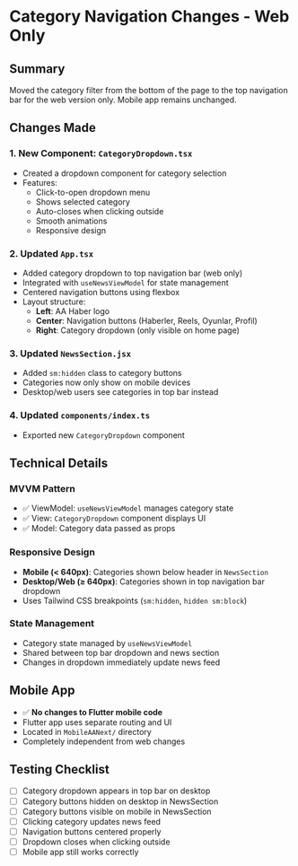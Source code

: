# Category Navigation Changes - Web Only

## Summary
Moved the category filter from the bottom of the page to the top navigation bar for the web version only. Mobile app remains unchanged.

## Changes Made

### 1. New Component: `CategoryDropdown.tsx`
- Created a dropdown component for category selection
- Features:
  - Click-to-open dropdown menu
  - Shows selected category
  - Auto-closes when clicking outside
  - Smooth animations
  - Responsive design

### 2. Updated `App.tsx`
- Added category dropdown to top navigation bar (web only)
- Integrated with `useNewsViewModel` for state management
- Centered navigation buttons using flexbox
- Layout structure:
  - **Left**: AA Haber logo
  - **Center**: Navigation buttons (Haberler, Reels, Oyunlar, Profil)
  - **Right**: Category dropdown (only visible on home page)

### 3. Updated `NewsSection.jsx`
- Added `sm:hidden` class to category buttons
- Categories now only show on mobile devices
- Desktop/web users see categories in top bar instead

### 4. Updated `components/index.ts`
- Exported new `CategoryDropdown` component

## Technical Details

### MVVM Pattern
- ✅ ViewModel: `useNewsViewModel` manages category state
- ✅ View: `CategoryDropdown` component displays UI
- ✅ Model: Category data passed as props

### Responsive Design
- **Mobile (< 640px)**: Categories shown below header in `NewsSection`
- **Desktop/Web (≥ 640px)**: Categories shown in top navigation bar dropdown
- Uses Tailwind CSS breakpoints (`sm:hidden`, `hidden sm:block`)

### State Management
- Category state managed by `useNewsViewModel`
- Shared between top bar dropdown and news section
- Changes in dropdown immediately update news feed

## Mobile App
- ✅ **No changes to Flutter mobile code**
- Flutter app uses separate routing and UI
- Located in `MobileAANext/` directory
- Completely independent from web changes

## Testing Checklist
- [ ] Category dropdown appears in top bar on desktop
- [ ] Category buttons hidden on desktop in NewsSection
- [ ] Category buttons visible on mobile in NewsSection
- [ ] Clicking category updates news feed
- [ ] Navigation buttons centered properly
- [ ] Dropdown closes when clicking outside
- [ ] Mobile app still works correctly
